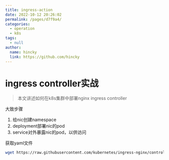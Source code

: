 ```yaml
---
title: ingress-action
date: 2022-10-12 20:26:02
permalink: /pages/d7f9a4/
categories: 
  - operation
  - k8s
tags: 
  - null
author: 
  name: hincky
  link: https://github.com/hincky
---
```

# ingress controller实战

> 本文讲述如何在k8s集群中部署nginx ingress controller

大致步骤
1. 给nic创建namespace
2. deployment部署nic的pod
3. service对外暴露nic的pod，以供访问


获取yaml文件

```bash
wget https://raw.githubusercontent.com/kubernetes/ingress-nginx/controller-v1.2.0/deploy/static/provider/cloud/deploy.yaml
```
